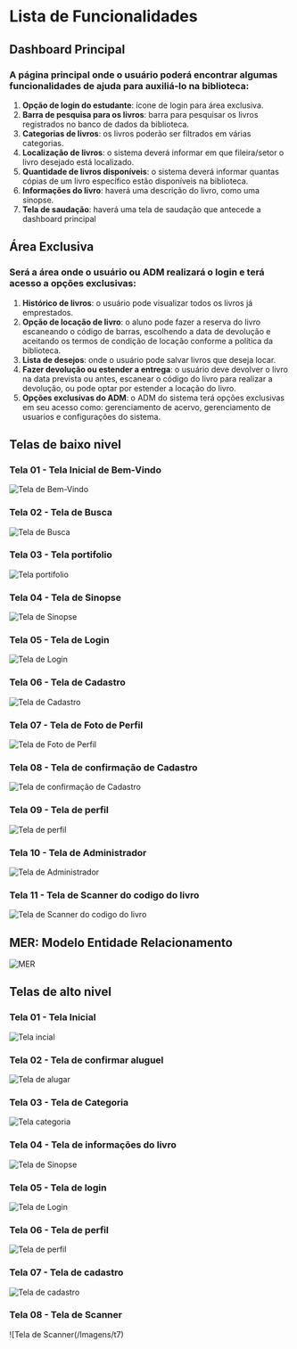 

# Lista de Funcionalidades

## Dashboard Principal

### A página principal onde o usuário poderá encontrar algumas funcionalidades de ajuda para auxiliá-lo na biblioteca:

1. **Opção de login do estudante**: ícone de login para área exclusiva.
2. **Barra de pesquisa para os livros**: barra para pesquisar os livros registrados no banco de dados da biblioteca.
3. **Categorias de livros**: os livros poderão ser filtrados em várias categorias.
4. **Localização de livros**: o sistema deverá informar em que fileira/setor o livro desejado está localizado.
5. **Quantidade de livros disponíveis**: o sistema deverá informar quantas cópias de um livro específico estão disponíveis na biblioteca.
6. **Informações do livro**: haverá uma descrição do livro, como uma sinopse.
7. **Tela de saudação**: haverá uma tela de saudação que antecede a dashboard principal

## Área Exclusiva

### Será a área onde o usuário ou ADM realizará o login e terá acesso a opções exclusivas:

1. **Histórico de livros**: o usuário pode visualizar todos os livros já emprestados.
2. **Opção de locação de livro**: o aluno pode fazer a reserva do livro escaneando o código de barras, escolhendo a data de devolução e aceitando os termos de condição de locação conforme a política da biblioteca.
3. **Lista de desejos**: onde o usuário pode salvar livros que deseja locar.
4. **Fazer devolução ou estender a entrega**: o usuário deve devolver o livro na data prevista ou antes, escanear o código do livro para realizar a devolução, ou pode optar por estender a locação do livro.
5. **Opções exclusivas do ADM**: o ADM do sistema terá opções exclusivas em seu acesso como: gerenciamento de acervo, gerenciamento de usuarios e configurações do sistema.

## Telas de baixo nivel

### Tela 01 - Tela Inicial de Bem-Vindo 
![Tela de Bem-Vindo](/Imagens/01.JPG) 


### Tela 02 - Tela de Busca
![Tela de Busca](/Imagens/02.JPG) 

### Tela 03 - Tela portifolio
![Tela portifolio](/Imagens/03.JPG) 

### Tela 04 - Tela de Sinopse
![Tela de Sinopse](/Imagens/04.JPG) 

### Tela 05 - Tela de Login
![Tela de Login ](/Imagens/05.JPG) 

### Tela 06 - Tela de Cadastro
![Tela de Cadastro](/Imagens/06.JPG) 

### Tela 07 - Tela de Foto de Perfil
![Tela de Foto de Perfil](/Imagens/07.JPG) 

### Tela 08 - Tela de confirmação de Cadastro
![Tela de confirmação de Cadastro](/Imagens/08.JPG) 

### Tela 09 - Tela de perfil
![Tela de perfil](/Imagens/09.JPG) 

### Tela 10 - Tela de Administrador
![Tela de Administrador](/Imagens/10.JPG) 

### Tela 11 - Tela de Scanner do codigo do livro
![Tela de Scanner do codigo do livro](/Imagens/11.JPG) 

## MER: Modelo Entidade Relacionamento 
![MER](/Imagens/MER.png)

## Telas de alto nivel

### Tela 01 - Tela Inicial
![Tela incial](/Imagens/t8.png) 

### Tela 02 - Tela de confirmar aluguel
![Tela de alugar](/Imagens/t1.jpg) 

### Tela 03 - Tela de Categoria
![Tela categoria](/Imagens/t2.jpg) 

### Tela 04 - Tela de informações do livro
![Tela de Sinopse](/Imagens/t3.jpg) 

### Tela 05 - Tela de login
![Tela de Login ](/Imagens/t4.jpg) 

### Tela 06 - Tela de perfil
![Tela de perfil](/Imagens/t5.jpg) 

### Tela 07 - Tela de cadastro
![Tela de cadastro](/Imagens/t6.jpg) 

### Tela 08 - Tela de Scanner
![Tela de Scanner(/Imagens/t7) 